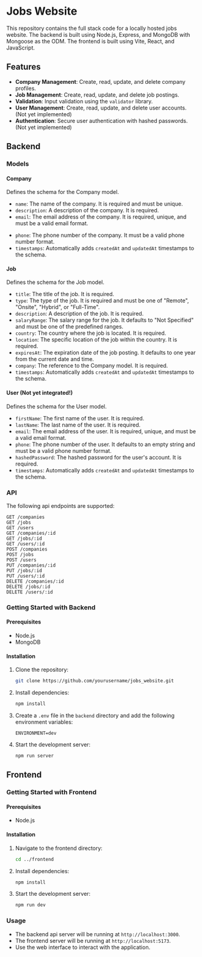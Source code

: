 # Jobs Website

This repository contains the full stack code for a locally hosted jobs website. The backend is built using Node.js, Express, and MongoDB with Mongoose as the ODM. The frontend is built using Vite, React, and JavaScript.

## Features

- **Company Management**: Create, read, update, and delete company profiles.
- **Job Management**: Create, read, update, and delete job postings.
- **Validation**: Input validation using the `validator` library.
- **User Management**: Create, read, update, and delete user accounts. (Not yet implemented)
- **Authentication**: Secure user authentication with hashed passwords. (Not yet implemented)

## Backend

### Models

#### Company

Defines the schema for the Company model.

- `name`: The name of the company. It is required and must be unique.
- `description`: A description of the company. It is required.
- `email`: The email address of the company. It is required, unique, and must be a valid email format.
<!-- - `hashedPassword`: The hashed password for the company's account. It is required and must be at least 8 characters long. -->
- `phone`: The phone number of the company. It must be a valid phone number format.
- `timestamps`: Automatically adds `createdAt` and `updatedAt` timestamps to the schema.

#### Job

Defines the schema for the Job model.

- `title`: The title of the job. It is required.
- `type`: The type of the job. It is required and must be one of "Remote", "Onsite", "Hybrid", or "Full-Time".
- `description`: A description of the job. It is required.
- `salaryRange`: The salary range for the job. It defaults to "Not Specified" and must be one of the predefined ranges.
- `country`: The country where the job is located. It is required.
- `location`: The specific location of the job within the country. It is required.
- `expiresAt`: The expiration date of the job posting. It defaults to one year from the current date and time.
- `company`: The reference to the Company model. It is required.
- `timestamps`: Automatically adds `createdAt` and `updatedAt` timestamps to the schema.

#### User (Not yet integrated!)

Defines the schema for the User model.

- `firstName`: The first name of the user. It is required.
- `lastName`: The last name of the user. It is required.
- `email`: The email address of the user. It is required, unique, and must be a valid email format.
- `phone`: The phone number of the user. It defaults to an empty string and must be a valid phone number format.
- `hashedPassword`: The hashed password for the user's account. It is required.
- `timestamps`: Automatically adds `createdAt` and `updatedAt` timestamps to the schema.

### API

The following api endpoints are supported:
```http
GET /companies
GET /jobs
GET /users
GET /companies/:id
GET /jobs/:id
GET /users/:id
POST /companies
POST /jobs
POST /users
PUT /companies/:id
PUT /jobs/:id
PUT /users/:id
DELETE /companies/:id
DELETE /jobs/:id
DELETE /users/:id
```

### Getting Started with Backend

#### Prerequisites

- Node.js
- MongoDB

#### Installation

1. Clone the repository:
   ```sh
   git clone https://github.com/yourusername/jobs_website.git
   ```

2. Install dependencies:
   ```sh
   npm install
   ```

3. Create a `.env` file in the `backend` directory and add the following environment variables:
   ```env
   ENVIRONMENT=dev
   ```

4. Start the development server:
   ```sh
   npm run server
   ```

## Frontend

### Getting Started with Frontend

#### Prerequisites

- Node.js

#### Installation

1. Navigate to the frontend directory:
   ```sh
   cd ../frontend
   ```

2. Install dependencies:
   ```sh
   npm install
   ```

3. Start the development server:
   ```sh
   npm run dev
   ```

### Usage

- The backend api server will be running at `http://localhost:3000`.
- The frontend server will be running at `http://localhost:5173`.
- Use the web interface to interact with the application.
